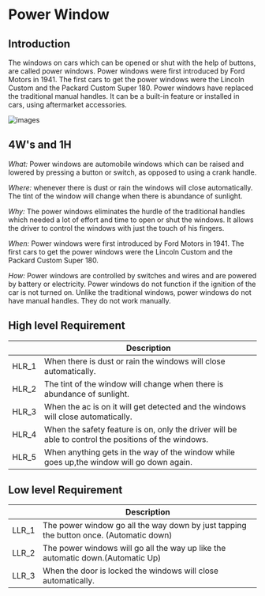 # Power Window
## Introduction
The windows on cars which can be opened or shut with the help of buttons, are called power windows. Power windows were first introduced by Ford Motors in 1941. The first cars to get the power windows were the Lincoln Custom and the Packard Custom Super 180. Power windows have replaced the traditional manual handles. It can be a built-in feature or installed in cars, using aftermarket accessories.

![images](https://user-images.githubusercontent.com/94475720/150639521-4aa0267e-7e65-479c-ab85-cbbaab0d5145.jpg)

## 4W's and 1H
*What:* Power windows are automobile windows which can be raised and lowered by pressing a button or switch, as opposed to using a crank handle.

*Where:* whenever there is dust or rain the windows will close automatically. The tint of the window will change when there is abundance of sunlight.

*Why:* The power windows eliminates the hurdle of the traditional handles which needed a lot of effort and time to open or shut the windows. It allows the driver to control the windows with just the touch of his fingers.

*When:* Power windows were first introduced by Ford Motors in 1941. The first cars to get the power windows were the Lincoln Custom and the Packard Custom Super 180.

*How:* Power windows are controlled by switches and wires and are powered by battery or electricity. Power windows do not function if the ignition of the car is not turned on. Unlike the traditional windows, power windows do not have manual handles. They do not work manually.


## High level Requirement
|  | Description |
| --- | --- |
| HLR_1 |When there is dust or rain the windows will close automatically.|
| HLR_2 | The tint of the window will change when there is abundance of sunlight.|
| HLR_3 | When the ac is on it will get detected and the windows will close automatically. |
| HLR_4 | When the safety feature is on, only the driver will be able to control the positions of the windows.|
| HLR_5  | When anything gets in the way of the window while goes up,the window will go down again.|


## Low level Requirement
|  | Description |
| --- | --- |
| LLR_1 | The power window go all the way down by just tapping the button once. (Automatic down)|
| LLR_2 | The power windows will go all the way up like the automatic down.(Automatic Up) |
| LLR_3 | When the door is locked the windows will close automatically. |
